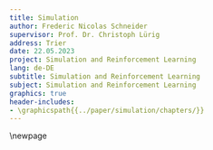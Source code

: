 ```yaml
---
title: Simulation
author: Frederic Nicolas Schneider
supervisor: Prof. Dr. Christoph Lürig
address: Trier
date: 22.05.2023
project: Simulation and Reinforcement Learning
lang: de-DE
subtitle: Simulation and Reinforcement Learning
subject: Simulation and Reinforcement Learning
graphics: true
header-includes:
- \graphicspath{{../paper/simulation/chapters/}}
---
```

\newpage
